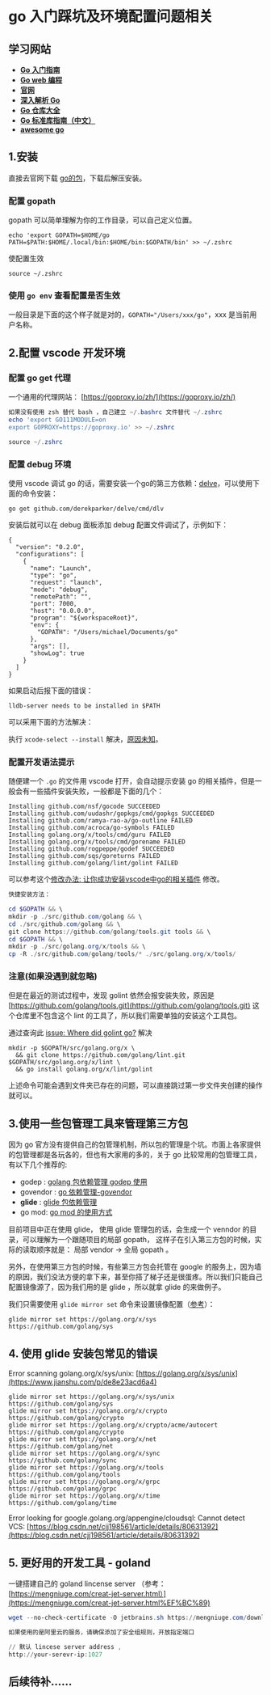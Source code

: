 # go 入门踩坑及环境配置问题相关

## 学习网站

* [**Go 入门指南**](https://www.kancloud.cn/kancloud/the-way-to-go/72675)
* [**Go web 编程**](https://www.kancloud.cn/kancloud/web-application-with-golang/44105)
* [**官网**](https://golang.org/doc/)
* [**深入解析 Go**](https://tiancaiamao.gitbooks.io/go-internals/content/zh/04.0.html)
* [**Go 仓库大全**](https://gowalker.org/search?q=gorepos)
* [**Go 标准库指南（中文）**](http://cngolib.com/)
* [**awesome go**](https://github.com/avelino/awesome-go)

## 1.安装

直接去官网下载 [go的包](https://golang.org/dl/)，下载后解压安装。

### 配置 gopath

gopath 可以简单理解为你的工作目录，可以自己定义位置。

```
echo 'export GOPATH=$HOME/go
PATH=$PATH:$HOME/.local/bin:$HOME/bin:$GOPATH/bin' >> ~/.zshrc
```

使配置生效

```
source ~/.zshrc
```

### 使用 `go env` 查看配置是否生效

一般目录是下面的这个样子就是对的，`GOPATH="/Users/xxx/go"`，xxx 是当前用户名称。

## 2.配置 vscode 开发环境

### 配置 go get 代理

一个通用的代理网站： [https://goproxy.io/zh/](https://goproxy.io/zh/)

```powershell
如果没有使用 zsh 替代 bash ，自己建立 ~/.bashrc 文件替代 ~/.zshrc
echo 'export GO111MODULE=on
export GOPROXY=https://goproxy.io' >> ~/.zshrc

source ~/.zshrc
```

### **配置 debug 环境**

使用 vscode 调试 go 的话，需要安装一个go的第三方依赖：[delve](https://github.com/derekparker/delve)，可以使用下面的命令安装：

```
go get github.com/derekparker/delve/cmd/dlv
```

安装后就可以在 debug 面板添加 debug 配置文件调试了，示例如下：

```
{
  "version": "0.2.0",
  "configurations": [
    {
      "name": "Launch",
      "type": "go",
      "request": "launch",
      "mode": "debug",
      "remotePath": "",
      "port": 7000,
      "host": "0.0.0.0",
      "program": "${workspaceRoot}",
      "env": {
        "GOPATH": "/Users/michael/Documents/go"
      },
      "args": [],
      "showLog": true
    }
  ]
}
```

如果启动后报下面的错误：

```
lldb-server needs to be installed in $PATH
```

可以采用下面的方法解决：

执行 `xcode-select --install` 解决，[原因未知](https://github.com/derekparker/delve/issues/986)。

### **配置开发语法提示**

随便建一个 `.go` 的文件用 vscode 打开，会自动提示安装 go 的相关插件，但是一般会有一些插件安装失败，一般都是下面的几个：

```
Installing github.com/nsf/gocode SUCCEEDED
Installing github.com/uudashr/gopkgs/cmd/gopkgs SUCCEEDED
Installing github.com/ramya-rao-a/go-outline FAILED
Installing github.com/acroca/go-symbols FAILED
Installing golang.org/x/tools/cmd/guru FAILED
Installing golang.org/x/tools/cmd/gorename FAILED
Installing github.com/rogpeppe/godef SUCCEEDED
Installing github.com/sqs/goreturns FAILED
Installing github.com/golang/lint/golint FAILED
```

可以参考这个[修改办法: 让你成功安装vscode中go的相关插件](https://cloud.tencent.com/developer/article/1013066) 修改。

```powershell
快捷安装方法：

cd $GOPATH && \
mkdir -p ./src/github.com/golang && \
cd ./src/github.com/golang && \
git clone https://github.com/golang/tools.git tools && \
cd $GOPATH && \
mkdir -p ./src/golang.org/x/tools && \
cp -R ./src/github.com/golang/tools/* ./src/golang.org/x/tools/
```

### **注意(如果没遇到就忽略)**

但是在最近的测试过程中，发现 golint 依然会报安装失败，原因是 [https://github.com/golang/tools.git](https://github.com/golang/tools.git) 这个仓库里不包含这个 lint 的工具了，所以我们需要单独的安装这个工具包。

通过查询此 [issue: Where did golint go?](https://github.com/golang/lint/issues/397) 解决

```
mkdir -p $GOPATH/src/golang.org/x \
  && git clone https://github.com/golang/lint.git $GOPATH/src/golang.org/x/lint \
  && go install golang.org/x/lint/golint
```

上述命令可能会遇到文件夹已存在的问题，可以直接跳过第一步文件夹创建的操作就可以。

## 3.使用一些包管理工具来管理第三方包

因为 go 官方没有提供自己的包管理机制，所以包的管理是个坑。市面上各家提供的包管理都是各玩各的，但也有大家用的多的，关于 go 比较常用的包管理工具，有以下几个推荐的:

* godep : [golang 包依赖管理 godep 使用](https://www.jianshu.com/p/db59b10c8c51)
* govendor : [go 依赖管理-govendor](https://studygolang.com/articles/9785)
* **glide** : [glide 包依赖管理](https://github.com/Masterminds/glide)
* go mod: [go mod 的使用方式](https://juejin.im/post/5c8e503a6fb9a070d878184a#heading-2)

目前项目中正在使用 glide， 使用 glide 管理包的话，会生成一个 venndor 的目录，可以理解为一个跟随项目的局部 gopath， 这样子在引入第三方包的时候，实际的读取顺序就是： 局部 vendor -> 全局 gopath 。

另外，在使用第三方包的时候，有些第三方包会托管在 google 的服务上，因为墙的原因，我们没法方便的拿下来，甚至你搭了梯子还是很蛋疼。所以我们只能自己配置镜像源了，因为我们用的是 glide ，所以就拿 glide 的来做例子。

我们只需要使用 `glide mirror set` 命令来设置镜像配置（[参考](https://github.com/xkeyideal/glide/blob/master/README_CN.md)）： 

```
glide mirror set https://golang.org/x/sys https://github.com/golang/sys
```

## 4. 使用 glide 安装包常见的错误

Error scanning golang.org/x/sys/unix:  [https://golang.org/x/sys/unix](https://www.jianshu.com/p/de8e23acd6a4)

```shell
glide mirror set https://golang.org/x/sys/unix https://github.com/golang/sys
glide mirror set https://golang.org/x/crypto https://github.com/golang/crypto
glide mirror set https://golang.org/x/crypto/acme/autocert 
https://github.com/golang/crypto
glide mirror set https://golang.org/x/net https://github.com/golang/net
glide mirror set https://golang.org/x/sync https://github.com/golang/sync
glide mirror set https://golang.org/x/tools https://github.com/golang/tools
glide mirror set https://golang.org/x/grpc https://github.com/golang/grpc
glide mirror set https://golang.org/x/time https://github.com/golang/time
```

Error looking for google.golang.org/appengine/cloudsql: Cannot detect VCS: [https://blog.csdn.net/cjj198561/article/details/80631392](https://blog.csdn.net/cjj198561/article/details/80631392)

## 5. 更好用的开发工具 - goland

一键搭建自己的 goland lincense server （参考：[https://mengniuge.com/creat-jet-server.html）](https://mengniuge.com/creat-jet-server.html%EF%BC%89)

```powershell
wget --no-check-certificate -O jetbrains.sh https://mengniuge.com/download/shell/jetbrains.sh && chmod +x jetbrains.sh && bash jetbrains.sh

如果使用的是阿里云的服务，请确保添加了安全组规则，开放指定端口

// 默认 lincese server address , 
http://your-serevr-ip:1027 
```

## 后续待补……
